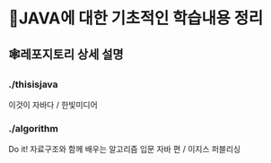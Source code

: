 # 🙌JAVA에 대한 기초적인 학습내용 정리
## 🕸️레포지토리 상세 설명
### ./thisisjava
이것이 자바다 / 한빛미디어
### ./algorithm
Do it! 자료구조와 함께 배우는 알고리즘 입문 자바 편 / 이지스 퍼블리싱
